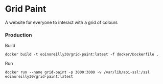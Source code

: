 # Grid Paint
A website for everyone to interact with a grid of colours

### Production
Build
```
docker build -t eoinoreilly30/grid-paint:latest -f docker/Dockerfile .
```
Run
```
docker run --name grid-paint -p 3000:3000 -v /var/lib/api-ssl:/ssl eoinoreilly30/grid-paint:latest
```
